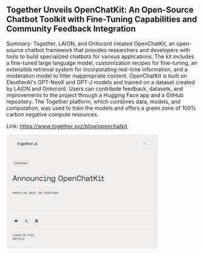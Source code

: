 ## Together Unveils OpenChatKit: An Open-Source Chatbot Toolkit with Fine-Tuning Capabilities and Community Feedback Integration
Summary: Together, LAION, and Ontocord created OpenChatKit, an open-source chatbot framework that provides researchers and developers with tools to build specialized chatbots for various applications. The kit includes a fine-tuned large language model, customization recipes for fine-tuning, an extensible retrieval system for incorporating real-time information, and a moderation model to filter inappropriate content. OpenChatKit is built on EleutherAI's GPT-NeoX and GPT-J models and trained on a dataset created by LAION and Ontocord. Users can contribute feedback, datasets, and improvements to the project through a Hugging Face app and a GitHub repository. The Together platform, which combines data, models, and computation, was used to train the models and offers a green zone of 100% carbon negative compute resources.

Link: https://www.together.xyz/blog/openchatkit

<img src="/img/d7acc422-2648-40ec-917e-a9f377ba490a.png" width="400" />
<br/><br/>
